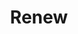 ---
pid: PT153
title: Renew
location_transcription: Girard Street
zipcode: '16912'
outside_phl: 'Blossburg PA '
neighborhood: 
age: '39'
age_range: 30-39
instagram: 
image_file_name: PT_153.jpg
proposal_transcription: Let's make the city of Philadelphia renew itself to the //City
  of Brotherly Love.// Love conquers a multitude of sins. Life is a gift. Drugs as
  a direct result of Satan's plans. To kill, steal, & destroy. Renew, refresh, restart...
topic: Brotherly Love
topic_summary: '0'
type: Other No Form
keywords_other: 
credit: Angela Rodriguez
image_labels: 
twitter: 
facebook: 
permalink: "/monuments/pt153/"
layout: item-page
---